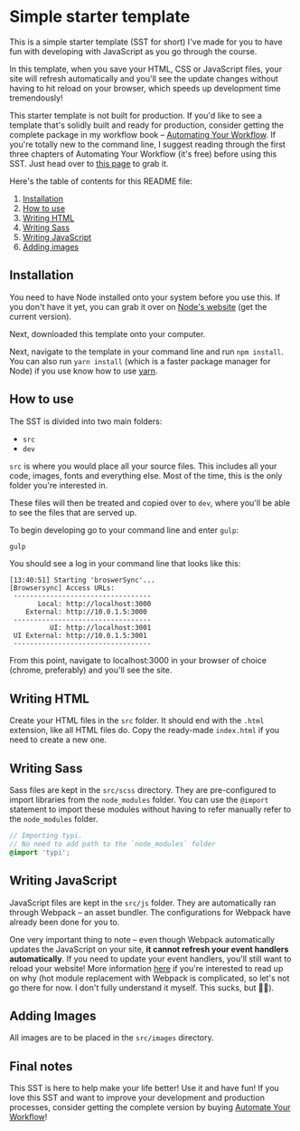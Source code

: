 # Simple starter template

This is a simple starter template (SST for short) I've made for you to have fun with developing with JavaScript as you go through the course.

In this template, when you save your HTML, CSS or JavaScript files, your site will refresh automatically and you'll see the update changes without having to hit reload on your browser, which speeds up development time tremendously!

This starter template is not built for production. If you'd like to see a template that's solidly built and ready for production, consider getting the complete package in my workflow book – [Automating Your Workflow](https://automateyourworkflow.com). If you're totally new to the command line, I suggest reading through the first three chapters of Automating Your Workflow (it's free) before using this SST. Just head over to [this page](https://automateyourworkflow.com) to grab it.

Here's the table of contents for this README file:

1. [Installation](#installation)
2. [How to use](#how-to-use)
3. [Writing HTML](#editing-html)
3. [Writing Sass](#writing-sass)
4. [Writing JavaScript](#writing-javascript)
5. [Adding images](#adding-images)

## Installation

You need to have Node installed onto your system before you use this. If you don't have it yet, you can grab it over on [Node's website](https://nodejs.org/en/) (get the current version).

Next, downloaded this template onto your computer.

Next, navigate to the template in your command line and run `npm install`. You can also run `yarn install` (which is a faster package manager for Node) if you use know how to use [yarn](https://yarnpkg.com/lang/en/).

## How to use

The SST is divided into two main folders:

- `src`
- `dev`

`src` is where you would place all your source files. This includes all your code, images, fonts and everything else. Most of the time, this is the only folder you're interested in.

These files will then be treated and copied over to `dev`, where you'll be able to see the files that are served up.

To begin developing go to your command line and enter `gulp`:

```bash
gulp
```

You should see a log in your command line that looks like this:

```
[13:40:51] Starting 'broswerSync'...
[Browsersync] Access URLs:
 ----------------------------------
       Local: http://localhost:3000
    External: http://10.0.1.5:3000
 ----------------------------------
          UI: http://localhost:3001
 UI External: http://10.0.1.5:3001
 ----------------------------------
```

From this point, navigate to localhost:3000 in your browser of choice (chrome, preferably) and you'll see the site.

## Writing HTML

Create your HTML files in the `src` folder. It should end with the `.html` extension, like all HTML files do. Copy the ready-made `index.html` if you need to create a new one.

## Writing Sass

Sass files are kept in the `src/scss` directory. They are pre-configured to import libraries from the `node_modules` folder. You can use the `@import` statement to import these modules without having to refer manually refer to the `node_modules` folder.

```scss
// Importing typi.
// No need to add path to the `node_modules` folder
@import 'typi';
```

## Writing JavaScript

JavaScript files are kept in the `src/js` folder. They are automatically ran through Webpack – an asset bundler. The configurations for Webpack have already been done for you to.

One very important thing to note – even though Webpack automatically updates the JavaScript on your site, **it cannot refresh your event handlers automatically**. If you need to update your event handlers, you'll still want to reload your website! More information [here](https://webpack.js.org/guides/hot-module-replacement/#gotchas) if you're interested to read up on why (hot module replacement with Webpack is complicated, so let's not go there for now. I don't fully understand it myself. This sucks, but 🤷‍♂️).



## Adding Images

All images are to be placed in the `src/images` directory.

## Final notes

This SST is here to help make your life better! Use it and have fun! If you love this SST and want to improve your development and production processes, consider getting the complete version by buying [Automate Your Workflow](https://automateyourworkflow.com)!